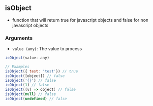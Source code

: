 ## isObject
  - function that will return true for javascript objects and false for non javascript objects

### Arguments
  - `value (any)`: The value to process

  ```js
  isObject(value: any)

  // Examples
  isObject({ test: 'test'}) // true
  isObject([object]) // false
  isObject('{}') // false
  isObject(1) // false
  isObject((v) => object) // false
  isObject(null) // false
  isObject(undefined) // false
  ```